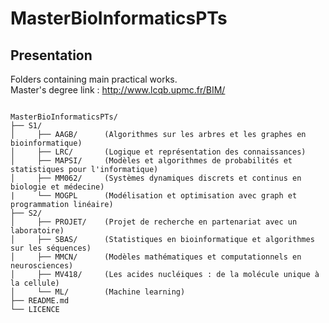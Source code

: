 # MasterBioInformaticsPTs

## Presentation

Folders containing main practical works.<br>
Master's degree link : http://www.lcqb.upmc.fr/BIM/

<pre><code>
MasterBioInformaticsPTs/
├── S1/
│     ├── AAGB/      (Algorithmes sur les arbres et les graphes en bioinformatique)
│     ├── LRC/ 	     (Logique et représentation des connaissances)   
│     ├── MAPSI/     (Modèles et algorithmes de probabilités et statistiques pour l'informatique)
│     ├── MM062/     (Systèmes dynamiques discrets et continus en biologie et médecine)
|     └── MOGPL      (Modélisation et optimisation avec graph et programmation linéaire)
├── S2/
│     ├── PROJET/    (Projet de recherche en partenariat avec un laboratoire)  
│     ├── SBAS/      (Statistiques en bioinformatique et algorithmes sur les séquences)
│     ├── MMCN/      (Modèles mathématiques et computationnels en neurosciences)   
│     ├── MV418/     (Les acides nucléiques : de la molécule unique à la cellule)
│     └── ML/        (Machine learning)
├── README.md		          
└── LICENCE  
</pre></code>
